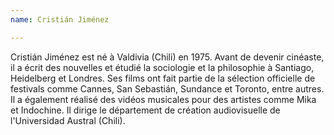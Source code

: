```yaml
---
name: Cristián Jiménez

---
```

Cristián Jiménez est né à Valdivia (Chili) en 1975. Avant de devenir cinéaste, il a écrit des nouvelles et étudié la sociologie et la philosophie à Santiago, Heidelberg et Londres. Ses films ont fait partie de la sélection officielle de festivals comme Cannes, San Sebastián, Sundance et Toronto, entre autres. Il a également réalisé des vidéos musicales pour des artistes comme Mika et Indochine. Il dirige le département de création audiovisuelle de l'Universidad Austral (Chili).